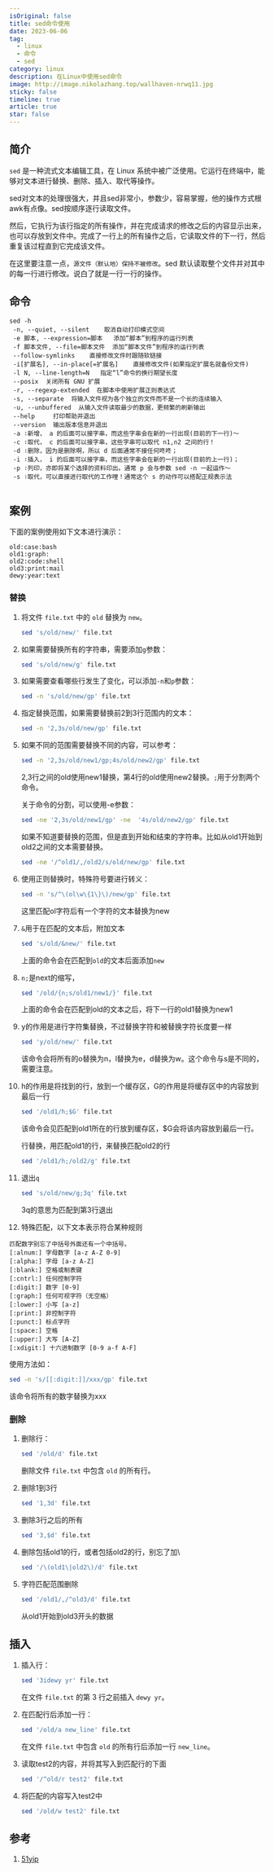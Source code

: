 ```yaml
---
isOriginal: false
title: sed命令使用
date: 2023-06-06
tag:
  - linux
  - 命令
  - sed
category: linux
description: 在Linux中使用sed命令
image: http://image.nikolazhang.top/wallhaven-nrwq11.jpg
sticky: false
timeline: true
article: true
star: false
---
```


## 简介

`sed` 是一种流式文本编辑工具，在 Linux 系统中被广泛使用。它运行在终端中，能够对文本进行替换、删除、插入、取代等操作。

sed对文本的处理很强大，并且sed非常小，参数少，容易掌握，他的操作方式根awk有点像。sed按顺序逐行读取文件。

然后，它执行为该行指定的所有操作，并在完成请求的修改之后的内容显示出来，也可以存放到文件中。完成了一行上的所有操作之后，它读取文件的下一行，然后重复该过程直到它完成该文件。

在这里要注意一点，`源文件（默认地）保持不被修改`。sed 默认读取整个文件并对其中的每一行进行修改。说白了就是一行一行的操作。

## 命令

```shell
sed -h
 -n, --quiet, --silent    取消自动打印模式空间
 -e 脚本, --expression=脚本   添加“脚本”到程序的运行列表
 -f 脚本文件, --file=脚本文件  添加“脚本文件”到程序的运行列表
 --follow-symlinks    直接修改文件时跟随软链接
 -i[扩展名], --in-place[=扩展名]    直接修改文件(如果指定扩展名就备份文件)
 -l N, --line-length=N   指定“l”命令的换行期望长度
 --posix  关闭所有 GNU 扩展
 -r, --regexp-extended  在脚本中使用扩展正则表达式
 -s, --separate  将输入文件视为各个独立的文件而不是一个长的连续输入
 -u, --unbuffered  从输入文件读取最少的数据，更频繁的刷新输出
 --help     打印帮助并退出
 --version  输出版本信息并退出
 -a ∶新增， a 的后面可以接字串，而这些字串会在新的一行出现(目前的下一行)～
 -c ∶取代， c 的后面可以接字串，这些字串可以取代 n1,n2 之间的行！
 -d ∶删除，因为是删除啊，所以 d 后面通常不接任何咚咚；
 -i ∶插入， i 的后面可以接字串，而这些字串会在新的一行出现(目前的上一行)；
 -p ∶列印，亦即将某个选择的资料印出。通常 p 会与参数 sed -n 一起运作～
 -s ∶取代，可以直接进行取代的工作哩！通常这个 s 的动作可以搭配正规表示法


```

## 案例

下面的案例使用如下文本进行演示：

```shell
old:case:bash
old1:graph:
old2:code:shell
old3:print:mail
dewy:year:text
```

### 替换

1. 将文件 `file.txt` 中的 `old` 替换为 `new`。

    ```bash
    sed 's/old/new/' file.txt
    ```

2. 如果需要替换所有的字符串，需要添加`g`参数：

    ```bash
    sed 's/old/new/g' file.txt
    ```

3. 如果需要查看哪些行发生了变化，可以添加`-n`和`p`参数：

    ```bash
    sed -n 's/old/new/gp' file.txt
    ```

4. 指定替换范围，如果需要替换前2到3行范围内的文本：

    ```bash
    sed -n '2,3s/old/new/gp' file.txt
    ```

5. 如果不同的范围需要替换不同的内容，可以参考：

    ```bash
    sed -n '2,3s/old/new1/gp;4s/old/new2/gp' file.txt
    ```

    2,3行之间的old使用new1替换，第4行的old使用new2替换。`;`用于分割两个命令。

    关于命令的分割，可以使用-e参数：

    ```bash
    sed -ne '2,3s/old/new1/gp' -ne  '4s/old/new2/gp' file.txt
    ```

    如果不知道要替换的范围，但是直到开始和结束的字符串。比如从old1开始到old2之间的文本需要替换。

    ```bash
    sed -ne '/^old1/,/old2/s/old/new/gp' file.txt
    ```

6. 使用正则替换时，特殊符号要进行转义：

    ```bash
    sed -n 's/^\(ol\w\{1\}\)/new/gp' file.txt
    ```

    这里匹配ol字符后有一个字符的文本替换为new

7. `&`用于在匹配的文本后，附加文本

    ```bash
    sed 's/old/&new/' file.txt
    ```

    上面的命令会在匹配到`old`的文本后面添加`new`

8. `n;`是next的缩写，

    ```bash
    sed '/old/{n;s/old1/new1/}' file.txt
    ```

    上面的命令会在匹配到old的文本之后，将下一行的old1替换为new1

9. y的作用是进行字符集替换，不过替换字符和被替换字符长度要一样

    ```bash
    sed 'y/old/new/' file.txt
    ```

    该命令会将所有的o替换为n，l替换为e，d替换为w。这个命令与s是不同的，需要注意。

10. h的作用是将找到的行，放到一个缓存区，G的作用是将缓存区中的内容放到最后一行

    ```bash
    sed '/old1/h;$G' file.txt
    ```

    该命令会见匹配到old1所在的行放到缓存区，$G会将该内容放到最后一行。

    行替换，用匹配old1的行，来替换匹配old2的行

    ```bash
    sed '/old1/h;/old2/g' file.txt
    ```

11. 退出`q`

    ```bash
    sed 's/old/new/g;3q' file.txt
    ```

    3q的意思为匹配到第3行退出

12. 特殊匹配，以下文本表示符合某种规则

  ```shell
  匹配数字别忘了中括号外面还有一个中括号。
  [:alnum:] 字母数字 [a-z A-Z 0-9]
  [:alpha:] 字母 [a-z A-Z]
  [:blank:] 空格或制表键
  [:cntrl:] 任何控制字符
  [:digit:] 数字 [0-9]
  [:graph:] 任何可视字符（无空格）
  [:lower:] 小写 [a-z]
  [:print:] 非控制字符
  [:punct:] 标点字符
  [:space:] 空格
  [:upper:] 大写 [A-Z]
  [:xdigit:] 十六进制数字 [0-9 a-f A-F]
  ```

  使用方法如：

  ```bash
  sed -n 's/[[:digit:]]/xxx/gp' file.txt
  ```

  该命令将所有的数字替换为xxx

### 删除

1. 删除行：

   ```bash
   sed '/old/d' file.txt
   ```

   删除文件 `file.txt` 中包含 `old` 的所有行。

2. 删除1到3行

    ```bash
    sed '1,3d' file.txt
    ```

3. 删除3行之后的所有

    ```bash
    sed '3,$d' file.txt
    ```

4. 删除包括old1的行，或者包括old2的行，别忘了加\

    ```bash
    sed '/\(old1\|old2\)/d' file.txt
    ```

5. 字符匹配范围删除

    ```bash
    sed '/old1/,/^old3/d' file.txt
    ```

    从old1开始到old3开头的数据

## 插入

1. 插入行：

   ```bash
   sed '3idewy yr' file.txt
   ```

   在文件 `file.txt` 的第 3 行之前插入 `dewy yr`。

2. 在匹配行后添加一行：

   ```bash
   sed '/old/a new_line' file.txt
   ```

   在文件 `file.txt` 中包含 `old` 的所有行后添加一行 `new_line`。

3. 读取test2的内容，并将其写入到匹配行的下面

    ```bash
    sed '/^old/r test2' file.txt
    ```

4. 将匹配的内容写入test2中

    ```bash
    sed '/old/w test2' file.txt
    ```

## 参考

1. [51yip](http://linux.51yip.com/search/sed)
